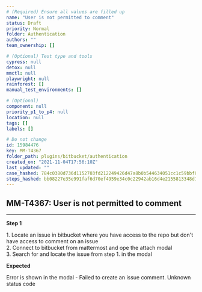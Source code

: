 ```yaml
---
# (Required) Ensure all values are filled up
name: "User is not permitted to comment"
status: Draft
priority: Normal
folder: Authentication
authors: ""
team_ownership: []

# (Optional) Test type and tools
cypress: null
detox: null
mmctl: null
playwright: null
rainforest: []
manual_test_environments: []

# (Optional)
component: null
priority_p1_to_p4: null
location: null
tags: []
labels: []

# Do not change
id: 15984476
key: MM-T4367
folder_path: plugins/bitbucket/authentication
created_on: "2021-11-04T17:56:10Z"
last_updated: ""
case_hashed: 784c0380d736d1152703fd212249426d47a8b0b544634051cc1c59bbf8c815b08ab0002e9a7ce04fc375323667283442
steps_hashed: bb08227e35e991faf6d70ef4959e34c0c22942ab16d4e2155813348d15836211cef9f62e479c2506bdc96979690dbc8a
---
```


## MM-T4367: User is not permitted to comment

---

**Step 1**

1\. Locate an issue in bitbucket where you have access to the repo but don't have access to comment on an issue\
2\. Connect to bitbucket from mattermost and ope the attach modal\
3\. Search for and locate the issue from step 1. in the modal

**Expected**

Error is shown in the modal - Failed to create an issue comment. Unknown status code
